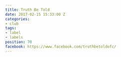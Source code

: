 ```yaml
---
title: Truth Be Told
date: 2017-02-15 15:33:00 Z
categories:
- club
tags:
- label
- labels
position: 70
facebook: https://www.facebook.com/truthbetoldofc/
---
```


